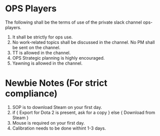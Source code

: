 # OPS Players

The following shall be the terms of use of the private slack channel ops-players.

1. It shall be strictly for ops use.
2. No work-related topics shall be discussed in the channel.
No PM shall be sent on the channel.
3. TT is allowed in the channel.
4. OPS Strategic planning is highly encouraged.
5. Yawning is allowed in the channel.

# Newbie Notes (For strict compliance)
1. SOP is to download Steam on your first day.
2. if { Export for Dota 2 is present, ask for a copy } else { Download from Steam }
3. Mouse is required on your first day.
4. Calibration needs to be done withint 1-3 days.

